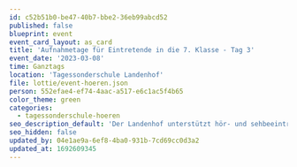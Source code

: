 ```yaml
---
id: c52b51b0-be47-40b7-bbe2-36eb99abcd52
published: false
blueprint: event
event_card_layout: as_card
title: 'Aufnahmetage für Eintretende in die 7. Klasse - Tag 3'
event_date: '2023-03-08'
time: Ganztags
location: 'Tagessonderschule Landenhof'
file: lottie/event-hoeren.json
person: 552efae4-ef74-4aac-a517-e6c1ac5f4b65
color_theme: green
categories:
  - tagessonderschule-hoeren
seo_description_default: 'Der Landenhof unterstützt hör- und sehbeeinträchtigte Kinder & Jugendliche in ihrem selbstbestimmten Leben durch Förderung ihrer Fähigkeiten & Entwicklung'
seo_hidden: false
updated_by: 04e1ae9a-6ef8-4ba0-931b-7cd69cc0d3a2
updated_at: 1692609345
---
```

